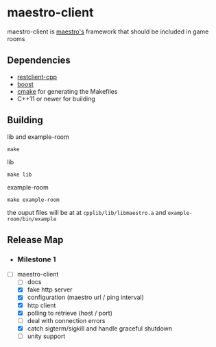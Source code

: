 maestro-client
==============

maestro-client is [maestro's](https://github.com/topfreegames/maestro) framework that should be included in game rooms

## Dependencies
  * [restclient-cpp](https://github.com/mrtazz/restclient-cpp)
  * [boost](http://www.boost.org/)
  * [cmake](https://cmake.org) for generating the Makefiles
  * C++11 or newer for building

## Building
lib and example-room
```
make
```
lib
```
make lib
```
example-room
```
make example-room
```
the ouput files will be at at ```cpplib/lib/libmaestro.a``` and ```example-room/bin/example```

## Release Map

* ### Milestone 1

- [ ] maestro-client
    - [ ] docs
    - [x] fake http server
    - [x] configuration (maestro url / ping interval)
    - [x] http client
    - [x] polling to retrieve (host / port)
    - [ ] deal with connection errors
    - [x] catch sigterm/sigkill and handle graceful shutdown
    - [ ] unity support
